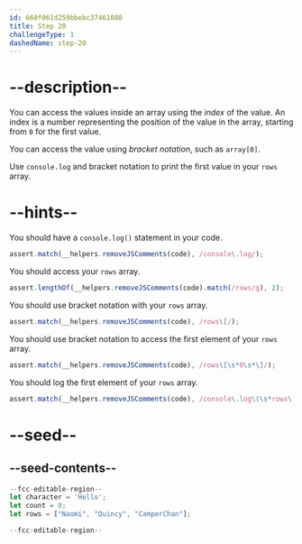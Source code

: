 ```yaml
---
id: 660f061d259bbebc37461080
title: Step 20
challengeType: 1
dashedName: step-20
---
```


# --description--

You can access the values inside an array using the <dfn>index</dfn> of the value. An index is a number representing the position of the value in the array, starting from `0` for the first value.

You can access the value using <dfn>bracket notation</dfn>, such as `array[0]`.

Use `console.log` and bracket notation to print the first value in your `rows` array.

# --hints--

You should have a `console.log()` statement in your code.

```js
assert.match(__helpers.removeJSComments(code), /console\.log/);
```

You should access your `rows` array.

```js
assert.lengthOf(__helpers.removeJSComments(code).match(/rows/g), 2);
```

You should use bracket notation with your `rows` array.

```js
assert.match(__helpers.removeJSComments(code), /rows\[/);
```

You should use bracket notation to access the first element of your `rows` array.

```js
assert.match(__helpers.removeJSComments(code), /rows\[\s*0\s*\]/);
```

You should log the first element of your `rows` array.

```js
assert.match(__helpers.removeJSComments(code), /console\.log\(\s*rows\[\s*0\s*]\s*\);?/);
```

# --seed--

## --seed-contents--

```js
--fcc-editable-region--
let character = 'Hello';
let count = 8;
let rows = ["Naomi", "Quincy", "CamperChan"];

--fcc-editable-region--
```
